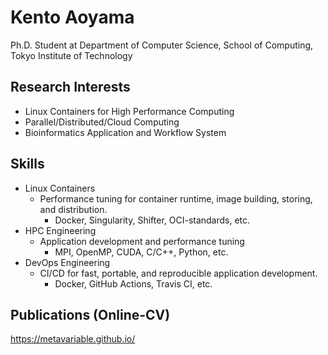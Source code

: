 # Kento Aoyama

Ph.D. Student at Department of Computer Science, School of Computing, Tokyo Institute of Technology

## Research Interests

- Linux Containers for High Performance Computing
- Parallel/Distributed/Cloud Computing
- Bioinformatics Application and Workflow System

## Skills

- Linux Containers
  - Performance tuning for container runtime, image building, storing, and distribution.
    - Docker, Singularity, Shifter, OCI-standards, etc.
- HPC Engineering
  - Application development and performance tuning
    - MPI, OpenMP, CUDA, C/C++, Python, etc.
- DevOps Engineering
  - CI/CD for fast, portable, and reproducible application development.
    - Docker, GitHub Actions, Travis CI, etc.

## Publications (Online-CV)

https://metavariable.github.io/
